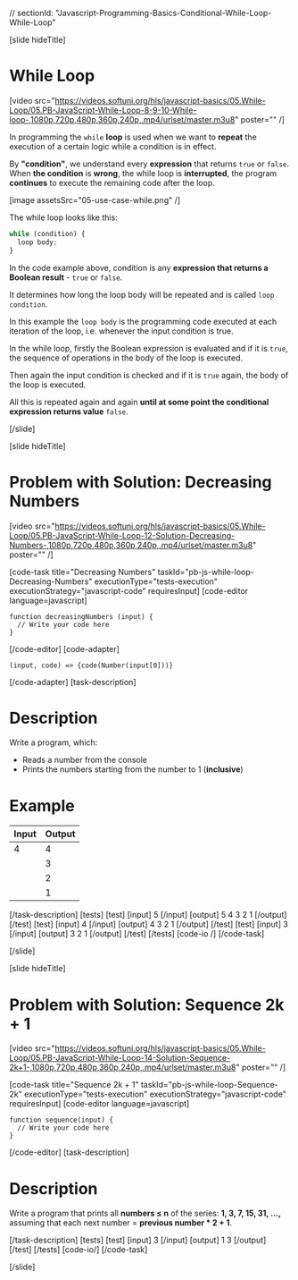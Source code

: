 // sectionId: "Javascript-Programming-Basics-Conditional-While-Loop-While-Loop"

[slide hideTitle]
# While Loop

[video src="https://videos.softuni.org/hls/javascript-basics/05.While-Loop/05.PB-JavaScript-While-Loop-8-9-10-While-loop-,1080p,720p,480p,360p,240p,.mp4/urlset/master.m3u8" poster="" /]

In programming the `while` **loop** is used when we want to **repeat** the execution of a certain logic while a condition is in effect. 

By **"condition"**, we understand every **expression** that returns `true` or `false`. When **the condition** is **wrong**, the while loop is **interrupted**, the program **continues** to execute the remaining code after the loop. 

[image assetsSrc="05-use-case-while.png" /]

The while loop looks like this:
```js
while (condition) {
  loop body;
}
```

In the code example above, condition is any **expression that returns a Boolean result** - `true` or `false`. 

It determines how long the loop body will be repeated and is called `loop condition`. 

In this example the `loop body` is the programming code executed at each iteration of the loop, i.e. whenever the input condition is true.

In the while loop, firstly the Boolean expression is evaluated and if it is `true`, the sequence of operations in the body of the loop is executed. 

Then again the input condition is checked and if it is `true` again, the body of the loop is executed. 

All this is repeated again and again **until at some point the conditional expression returns value** `false`.

[/slide]

[slide hideTitle]
# Problem with Solution: Decreasing Numbers

[video src="https://videos.softuni.org/hls/javascript-basics/05.While-Loop/05.PB-JavaScript-While-Loop-12-Solution-Decreasing-Numbers-,1080p,720p,480p,360p,240p,.mp4/urlset/master.m3u8" poster="" /]

[code-task title="Decreasing Numbers" taskId="pb-js-while-loop-Decreasing-Numbers" executionType="tests-execution" executionStrategy="javascript-code" requiresInput]
[code-editor language=javascript]
```
function decreasingNumbers (input) {
  // Write your code here
}
```
[/code-editor]
[code-adapter]
```
(input, code) => {code(Number(input[0]))}
```
[/code-adapter]
[task-description]
# Description
Write a program, which:

* Reads a number from the console
* Prints the numbers starting from the number to 1 (**inclusive**)

# Example
  | **Input** | **Output** |
| --- | --- |
|4| 4 |
||3 |
||2 |
|| 1|

[/task-description]
[tests]
[test]
[input]
5
[/input]
[output]
5
4
3
2
1
[/output]
[/test]
[test]
[input]
4
[/input]
[output]
4
3
2
1
[/output]
[/test]
[test]
[input]
3
[/input]
[output]
3
2
1
[/output]
[/test]
[/tests]
[code-io /]
[/code-task]

[/slide]



[slide hideTitle]
# Problem with Solution: Sequence 2k + 1

[video src="https://videos.softuni.org/hls/javascript-basics/05.While-Loop/05.PB-JavaScript-While-Loop-14-Solution-Sequence-2k+1-,1080p,720p,480p,360p,240p,.mp4/urlset/master.m3u8" poster="" /]

[code-task title="Sequence 2k + 1" taskId="pb-js-while-loop-Sequence-2k" executionType="tests-execution" executionStrategy="javascript-code" requiresInput]
[code-editor language=javascript]
```
function sequence(input) {
  // Write your code here
}
```
[/code-editor]
[task-description]
# Description

Write a program that prints all **numbers ≤ n** of the series: **1, 3, 7, 15, 31, …,** assuming that each next number = **previous number * 2 + 1**.


[/task-description]
[tests]
[test]
[input]
3
[/input]
[output]
1
3
[/output]
[/test]
[/tests]
[code-io/]
[/code-task]

[/slide]


